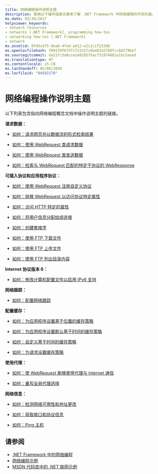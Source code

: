 ```yaml
---
title: 网络编程操作说明主题
description: 使用以下操作指南文章来了解 .NET Framework 中网络编程的不同方面。
ms.date: 03/30/2017
helpviewer_keywords:
- network resources
- networks [.NET Framework], programming how-tos
- networking how-tos [.NET Framework]
- network
ms.assetid: 8fd6c675-9ea6-4fad-a412-e2c2c1f233d8
ms.openlocfilehash: f091f0f675fcf22cb7c6be83a5766fcc8d279be7
ms.sourcegitcommit: da21fc5a8cce1e028575acf31974681a1bc5aeed
ms.translationtype: HT
ms.contentlocale: zh-CN
ms.lasthandoff: 06/08/2020
ms.locfileid: "84502270"
---
```

# <a name="network-programming-how-to-topics"></a>网络编程操作说明主题
以下列表包含指向网络编程概念文档中操作说明主题的链接。  
  
 **请求数据：**  
  
- [如何：请求网页并以数据流的形式检索结果](how-to-request-a-web-page-and-retrieve-the-results-as-a-stream.md)  
  
- [如何：使用 WebRequest 类请求数据](how-to-request-data-using-the-webrequest-class.md)  
  
- [如何：使用 WebRequest 类发送数据](how-to-send-data-using-the-webrequest-class.md)  
  
- [如何：检索与 WebRequest 匹配的特定于协议的 WebResponse](how-to-retrieve-a-protocol-specific-webresponse-that-matches-a-webrequest.md)  
  
 **可插入协议和应用程序协议：**  
  
- [如何：使用 WebRequest 注册自定义协议](how-to-register-a-custom-protocol-using-webrequest.md)  
  
- [如何：转换 WebRequest 以访问协议特定属性](how-to-typecast-a-webrequest-to-access-protocol-specific-properties.md)  
  
- [如何：访问 HTTP 特定的属性](how-to-access-http-specific-properties.md)  
  
- [如何：将用户信息分配给组连接](how-to-assign-user-information-to-group-connections.md)  
  
- [如何：创建套接字](how-to-create-a-socket.md)  
  
- [如何：使用 FTP 下载文件](how-to-download-files-with-ftp.md)  
  
- [如何：使用 FTP 上传文件](how-to-upload-files-with-ftp.md)  
  
- [如何：使用 FTP 列出目录内容](how-to-list-directory-contents-with-ftp.md)  
  
 **Internet 协议版本 6：**  
  
- [如何：修改计算机配置文件以启用 IPv6 支持](how-to-modify-the-computer-configuration-file-to-enable-ipv6-support.md)  
  
 **网络跟踪：**  
  
- [如何：配置网络跟踪](how-to-configure-network-tracing.md)  
  
 **配置缓存：**  
  
- [如何：为应用程序设置基于位置的缓存策略](how-to-set-a-location-based-cache-policy-for-an-application.md)  
  
- [如何：为应用程序设置默认基于时间的缓存策略](how-to-set-the-default-time-based-cache-policy-for-an-application.md)  
  
- [如何：自定义基于时间的缓存策略](how-to-customize-a-time-based-cache-policy.md)  
  
- [如何：为请求设置缓存策略](how-to-set-cache-policy-for-a-request.md)  
  
 **使用代理：**  
  
- [如何：使 WebRequest 能够使用代理与 Internet 通信](how-to-enable-a-webrequest-to-use-a-proxy-to-communicate-with-the-internet.md)  
  
- [如何：重写全局代理选择](how-to-override-a-global-proxy-selection.md)  
  
 **网络信息：**  
  
- [如何：检测网络可用性和地址更改](how-to-detect-network-availability-and-address-changes.md)  
  
- [如何：获取接口和协议信息](how-to-get-interface-and-protocol-information.md)  
  
- [如何：Ping 主机](how-to-ping-a-host.md)  
  
## <a name="see-also"></a>请参阅

- [.NET Framework 中的网络编程](index.md)
- [网络编程示例](network-programming-samples.md)
- [MSDN 代码库中的 .NET 联网示例](https://code.msdn.microsoft.com/Wiki/View.aspx?ProjectName=nclsamples)
